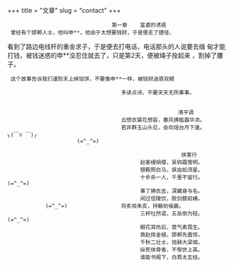 +++
title = "文章"
slug = "contact"
+++

                                     第一章    富婆的诱惑
     曾经有个邯郸人士，他叫申**，他由于太想要钱财，于是便走了捷径，
看到了路边电线杆的重金求子，于是便去打电话，电话那头的人说要去缅
甸才能打钱，被钱迷惑的申**没忍住就去了，只是第2天，便被绳子拴起来
，割掉了腰子。


     这个故事告诉我们谨防天上掉馅饼，不要像申**一样，被钱财迷惑双眼                    

                                        多读点诗，不要天天无所事事。


                                                          清平调
                                        云想衣裳花想容，春风拂槛露华浓。           	
                                        若非群玉山头见，会向瑶台月下逢。            ╮(￣▽ ￣)╭	
                          (=^_^=)
                                                   
                                                           侠客行
                                              赵客缦胡缨，吴钩霜雪明。
                                              银鞍照白马，飒沓如流星。
                                              十步杀一人，千里不留行。                 (=^_^=)
                                              事了拂衣去，深藏身与名。
                                              闲过信陵饮，脱剑膝前横。
                (=^_^=)                 将炙啖朱亥，持觞劝侯嬴。
                                              三杯吐然诺，五岳倒为轻。          (=^_^=)
                                              眼花耳热后，意气素霓生。
                                              救赵挥金槌，邯郸先震惊。
                                              千秋二壮士，烜赫大梁城。
                                              纵死侠骨香，不惭世上英。
                                              谁能书阁下，白首太玄经。


